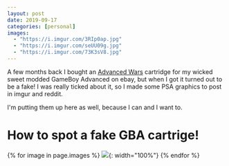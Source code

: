 ```yaml
---
layout: post
date: 2019-09-17
categories: [personal]
images:
  - "https://i.imgur.com/3RIp0ap.jpg"
  - "https://i.imgur.com/seUU09g.jpg"
  - "https://i.imgur.com/73K3sV8.jpg"
---
```


A few months back I bought an [Advanced Wars]() cartridge for my wicked sweet modded GameBoy Advanced on ebay,
but when I got it turned out to be a fake!
I was really ticked about it, so I made some PSA graphics to post in imgur and reddit.

I'm putting them up here as well, because I can and I want to.


# How to spot a fake GBA cartrige!

{% for image in page.images %}
![]({{image}}){: width="100%"}
{% endfor %}



